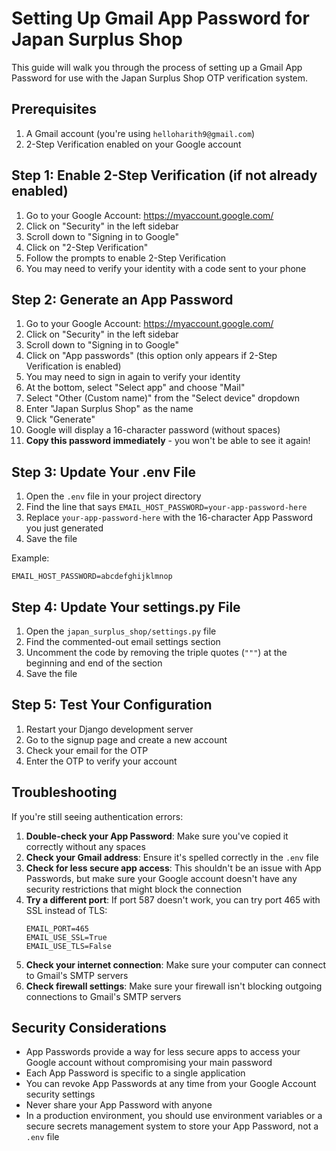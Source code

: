 # Setting Up Gmail App Password for Japan Surplus Shop

This guide will walk you through the process of setting up a Gmail App Password for use with the Japan Surplus Shop OTP verification system.

## Prerequisites

1. A Gmail account (you're using `helloharith9@gmail.com`)
2. 2-Step Verification enabled on your Google account

## Step 1: Enable 2-Step Verification (if not already enabled)

1. Go to your Google Account: https://myaccount.google.com/
2. Click on "Security" in the left sidebar
3. Scroll down to "Signing in to Google"
4. Click on "2-Step Verification"
5. Follow the prompts to enable 2-Step Verification
6. You may need to verify your identity with a code sent to your phone

## Step 2: Generate an App Password

1. Go to your Google Account: https://myaccount.google.com/
2. Click on "Security" in the left sidebar
3. Scroll down to "Signing in to Google"
4. Click on "App passwords" (this option only appears if 2-Step Verification is enabled)
5. You may need to sign in again to verify your identity
6. At the bottom, select "Select app" and choose "Mail"
7. Select "Other (Custom name)" from the "Select device" dropdown
8. Enter "Japan Surplus Shop" as the name
9. Click "Generate"
10. Google will display a 16-character password (without spaces)
11. **Copy this password immediately** - you won't be able to see it again!

## Step 3: Update Your .env File

1. Open the `.env` file in your project directory
2. Find the line that says `EMAIL_HOST_PASSWORD=your-app-password-here`
3. Replace `your-app-password-here` with the 16-character App Password you just generated
4. Save the file

Example:
```
EMAIL_HOST_PASSWORD=abcdefghijklmnop
```

## Step 4: Update Your settings.py File

1. Open the `japan_surplus_shop/settings.py` file
2. Find the commented-out email settings section
3. Uncomment the code by removing the triple quotes (`"""`) at the beginning and end of the section
4. Save the file

## Step 5: Test Your Configuration

1. Restart your Django development server
2. Go to the signup page and create a new account
3. Check your email for the OTP
4. Enter the OTP to verify your account

## Troubleshooting

If you're still seeing authentication errors:

1. **Double-check your App Password**: Make sure you've copied it correctly without any spaces
2. **Check your Gmail address**: Ensure it's spelled correctly in the `.env` file
3. **Check for less secure app access**: This shouldn't be an issue with App Passwords, but make sure your Google account doesn't have any security restrictions that might block the connection
4. **Try a different port**: If port 587 doesn't work, you can try port 465 with SSL instead of TLS:
   ```
   EMAIL_PORT=465
   EMAIL_USE_SSL=True
   EMAIL_USE_TLS=False
   ```
5. **Check your internet connection**: Make sure your computer can connect to Gmail's SMTP servers
6. **Check firewall settings**: Make sure your firewall isn't blocking outgoing connections to Gmail's SMTP servers

## Security Considerations

- App Passwords provide a way for less secure apps to access your Google account without compromising your main password
- Each App Password is specific to a single application
- You can revoke App Passwords at any time from your Google Account security settings
- Never share your App Password with anyone
- In a production environment, you should use environment variables or a secure secrets management system to store your App Password, not a `.env` file 
